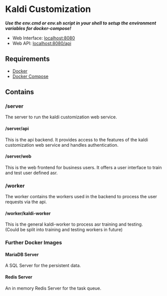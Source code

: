 # Kaldi Customization

***Use the env.cmd or env.sh script in your shell to setup the environment variables for docker-compose!***

* Web Interface: [localhost:8080](http://localhost:8080)
* Web API: [localhost:8080/api](http://localhost:8080/api)

## Requirements
 * [Docker](https://www.docker.com/)
 * [Docker Compose](https://docs.docker.com/compose/)


## Contains

### /server

The server to run the kaldi customization web service.

#### /server/api

This is the api backend. It provides access to the features of the kaldi customization web service and handles authentication.

#### /server/web

This is the web frontend for business users. It offers a user interface to train and test user defined asr.


### /worker

The worker contains the workers used in the backend to process the user requests via the api.

#### /worker/kaldi-worker

This is the general kaldi-worker to process asr training and testing.  
(Could be split into training and testing workers in future)


### Further Docker Images

#### MariaDB Server

A SQL Server for the persistent data.

#### Redis Server

An in memory Redis Server for the task queue.
